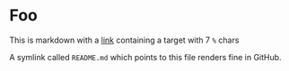 # Foo
This is markdown with a [link](%a%) containing a target with 7 `%` chars

A symlink called `README.md` which points to this file renders fine in GitHub.
